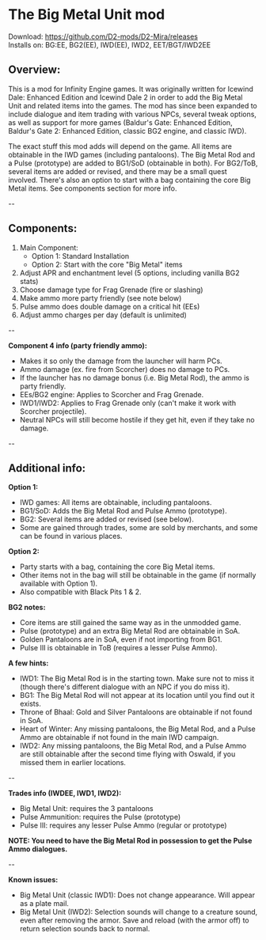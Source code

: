 # The Big Metal Unit mod
Download: https://github.com/D2-mods/D2-Mira/releases  
Installs on: BG:EE, BG2(EE), IWD(EE), IWD2, EET/BGT/IWD2EE


Overview:
-

This is a mod for Infinity Engine games. It was originally written for Icewind Dale: Enhanced Edition and Icewind Dale 2 in order to add the Big Metal Unit and related items into the games. The mod has since been expanded to include dialogue and item trading with various NPCs, several tweak options, as well as support for more games (Baldur's Gate: Enhanced Edition, Baldur's Gate 2: Enhanced Edition, classic BG2 engine, and classic IWD).

The exact stuff this mod adds will depend on the game. All items are obtainable in the IWD games (including pantaloons). The Big Metal Rod and a Pulse (prototype) are added to BG1/SoD (obtainable in both). For BG2/ToB, several items are added or revised, and there may be a small quest involved. There's also an option to start with a bag containing the core Big Metal items. See components section for more info.

--

Components:
-

1. Main Component:
	- Option 1: Standard Installation
	- Option 2: Start with the core "Big Metal" items
2. Adjust APR and enchantment level (5 options, including vanilla BG2 stats)
3. Choose damage type for Frag Grenade (fire or slashing)
4. Make ammo more party friendly (see note below)
5. Pulse ammo does double damage on a critical hit (EEs)
6. Adjust ammo charges per day (default is unlimited)

--

**Component 4 info (party friendly ammo):**
- Makes it so only the damage from the launcher will harm PCs.
- Ammo damage (ex. fire from Scorcher) does no damage to PCs.
- If the launcher has no damage bonus (i.e. Big Metal Rod), the ammo is party friendly.
- EEs/BG2 engine: Applies to Scorcher and Frag Grenade.
- IWD1/IWD2: Applies to Frag Grenade only (can't make it work with Scorcher projectile).
- Neutral NPCs will still become hostile if they get hit, even if they take no damage.

--

Additional info:
-

**Option 1:**
- IWD games: All items are obtainable, including pantaloons.
- BG1/SoD: Adds the Big Metal Rod and Pulse Ammo (prototype).
- BG2: Several items are added or revised (see below).
- Some are gained through trades, some are sold by merchants, and some can be found in various places.

**Option 2:**
- Party starts with a bag, containing the core Big Metal items. 
- Other items not in the bag will still be obtainable in the game (if normally available with Option 1). 
- Also compatible with Black Pits 1 & 2.

**BG2 notes:**
- Core items are still gained the same way as in the unmodded game.
- Pulse (prototype) and an extra Big Metal Rod are obtainable in SoA.
- Golden Pantaloons are in SoA, even if not importing from BG1.
- Pulse III is obtainable in ToB (requires a lesser Pulse Ammo).

**A few hints:**
- IWD1: The Big Metal Rod is in the starting town. Make sure not to miss it (though there's different dialogue with an NPC if you do miss it).
- BG1: The Big Metal Rod will not appear at its location until you find out it exists.
- Throne of Bhaal: Gold and Silver Pantaloons are obtainable if not found in SoA.
- Heart of Winter: Any missing pantaloons, the Big Metal Rod, and a Pulse Ammo are obtainable if not found in the main IWD campaign.
- IWD2: Any missing pantaloons, the Big Metal Rod, and a Pulse Ammo are still obtainable after the second time flying with Oswald, if you missed them in earlier locations.

--

**Trades info (IWDEE, IWD1, IWD2):**
- Big Metal Unit: requires the 3 pantaloons
- Pulse Ammunition: requires the Pulse (prototype)
- Pulse III: requires any lesser Pulse Ammo (regular or prototype)

**NOTE: You need to have the Big Metal Rod in possession to get the Pulse Ammo dialogues.**

--

**Known issues:**
- Big Metal Unit (classic IWD1): Does not change appearance. Will appear as a plate mail.
- Big Metal Unit (IWD2): Selection sounds will change to a creature sound, even after removing the armor. Save and reload (with the armor off) to return selection sounds back to normal.
